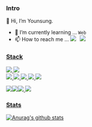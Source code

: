 ### Intro

👋 Hi, I’m Younsung.
- 🌱 I’m currently learning ... `Web`
- 📫 How to reach me ...  <a href="mailto:dev.ellie7@gmail.com"></a> <a href="https://ysyschoi.notion.site/Younsung-Ellie-Choi-ffdd25cdfade45be9836b5c75776c5f8" target="_blank"/>
 <img src="https://img.shields.io/badge/Notion-424242?style=flat-square&logo=Notion&logoColor=white"/><img
src="https://img.shields.io/badge/Gmail-d14836?style=flat-square&logo=Gmail&logoColor=white&link=mailto:dev.ellie7@gmail.com"
style="height : auto; margin-left : 10px; margin-right : 10px;"/>
<!-- 
[![Hits](https://hits.seeyoufarm.com/api/count/incr/badge.svg?url=https%3A%2F%2Fgithub.com%2Fzzsza)](https://hits.seeyoufarm.com) 
[![Solved.ac 프로필](http://mazassumnida.wtf/api/mini/generate_badge?boj=ipatlove7)](https://github.com/mazassumnida/mazassumnida)
 
  -->
  
 
 ### Stack



<img src="https://img.shields.io/badge/Python-3776AB?style=flat-square&logo=Python&logoColor=white"/>
<img src="https://img.shields.io/badge/Flask-000000?style=flat-square&logo=Flask&logoColor=white"/>
 
 </br>

<img src="https://img.shields.io/badge/react-61DAFB?style=flat-square&logo=react&logoColor=black"/>
<img src="https://img.shields.io/badge/javascript-F7DF1E?style=flat-square&logo=javascript&logoColor=black"/>
<img src="https://img.shields.io/badge/Node.js-339933?style=flat-square&logo=Node.js&logoColor=white"/>
<img src="https://img.shields.io/badge/html-E34F26?style=flat-square&logo=html5&logoColor=white"/>
<img src="https://img.shields.io/badge/css-1572B6?style=flat-square&logo=css3&logoColor=white">


<img src="https://img.shields.io/badge/MySQL-4479A1?style=flat-square&logo=MySQL&logoColor=white"/><img src="https://img.shields.io/badge/SQLite-424242?style=flat-square&logo=SQLite&logoColor=177FC4"/><img src="https://img.shields.io/badge/linux-FCC624?style=flat-square&logo=linux&logoColor=black"/>
<img src="https://img.shields.io/badge/github-181717?style=flat-square&logo=github&logoColor=white"/>

<!--   <img src="https://img.shields.io/badge/MongoDB-47A248?style=flat-square&logo=MongoDB&logoColor=white"/>  -->




<!-- <img src="https://img.shields.io/badge/apache tomcat-F8DC75?style=for-the-badge&logo=apachetomcat&logoColor=white"> -->

<!--
**ellie-ys/ellie-ys** is a ✨ _special_ ✨ repository because its `README.md` (this file) appears on your GitHub profile.

Here are some ideas to get you started:

- 🔭 I’m currently working on ...

- 👯 I’m looking to collaborate on ...
- 🤔 I’m looking for help with ...
- 💬 Ask me about ...
- 📫 How to reach me: ...
- 😄 Pronouns: ...
- ⚡ Fun fact: ...
-->
### Stats
  
<!-- [![Top Langs](https://github-readme-stats.vercel.app/api/top-langs/?username=ellie-ys&layout=compact&theme=tokyonight)](https://github.com/ellie-ys) -->
  ![Anurag's github stats](https://github-readme-stats.vercel.app/api?username=ellie-ys&show_icons=true&theme=tokyonight)


  

